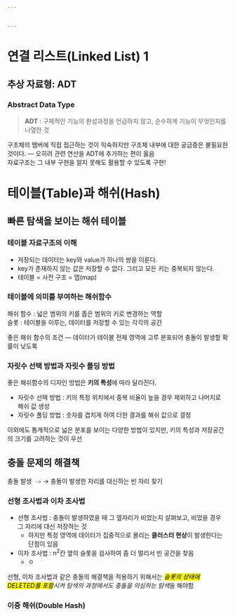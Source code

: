 ```yaml
---


---
```


<h1 id="연결-리스트linked-list-1">연결 리스트(Linked List) 1</h1>
<h2 id="추상-자료형-adt">추상 자료형: ADT</h2>
<h3 id="abstract-data-type">Abstract Data Type</h3>
<blockquote>
<p><strong>ADT</strong> : 구체적인 기능의 완성과정을 언급하지 않고, 순수하게 기능이 무엇인지를 나열한 것</p>
</blockquote>
<p>구조체의 멤버에 직접 접근하는 것이 익숙하지만 구조체 내부에 대한 궁금증은 불필요한 것이다. — 오히려 관련 연산을 ADT에 추가하는 편이 옳음<br>
자료구조는 그 내부 구현을 알지 못해도 활용할 수 있도록 구현!</p>
<h1 id="테이블table과-해쉬hash">테이블(Table)과 해쉬(Hash)</h1>
<h2 id="빠른-탐색을-보이는-해쉬-테이블">빠른 탐색을 보이는 해쉬 테이블</h2>
<h3 id="테이블-자료구조의-이해">테이블 자료구조의 이해</h3>
<ul>
<li>저장되는 데이터는 key와 value가 하나의 쌍을 이룬다.</li>
<li>key가 존재하지 않는 값은 저장할 수 없다. 그리고 모든 키는 중복되지 않는다.</li>
<li>테이블 = 사전 구조 = 맵(map)</li>
</ul>
<h3 id="테이블에-의미를-부여하는-해쉬함수">테이블에 의미를 부여하는 해쉬함수</h3>
<p>해쉬 함수 : 넓은 범위의 키를 좁은 범위의 키로 변경하는 역할<br>
슬롯 : 테이블을 이루는, 데이터를 저장할 수 있는 각각의 공간</p>
<p>좋은 해쉬 함수의 조건 — 데이터가 테이블 전체 영역에 고루 분포되어 충돌이 발생할 확률이 낮도록</p>
<h3 id="자릿수-선택-방법과-자릿수-폴딩-방법">자릿수 선택 방법과 자릿수 폴딩 방법</h3>
<p>좋은 해쉬함수의 디자인 방법은 <strong>키의 특성</strong>에 따라 달라진다.</p>
<ul>
<li>자릿수 선택 방법 : 키의 특정 위치에서 중복 비율이 높을 경우 제외하고 나머지로 해쉬 값 생성</li>
<li>자릿수 폴딩 방법 : 숫자를 겹치게 하여 더한 결과를 해쉬 값으로 결정</li>
</ul>
<p>이외에도 통계적으로 넓은 분포를 보이는 다양한 방법이 있지만, 키의 특성과 저장공간의 크기를 고려하는 것이 우선</p>
<h2 id="충돌-문제의-해결책">충돌 문제의 해결책</h2>
<p>충돌 발생 <span class="katex--inline"><span class="katex"><span class="katex-mathml"><math><semantics><mrow><mo>→</mo></mrow><annotation encoding="application/x-tex">\rightarrow</annotation></semantics></math></span><span class="katex-html" aria-hidden="true"><span class="base"><span class="strut" style="height: 0.36687em; vertical-align: 0em;"></span><span class="mrel">→</span></span></span></span></span> 충돌이 발생한 자리를 대신하는 빈 자리 찾기</p>
<h3 id="선형-조사법과-이차-조사법">선형 조사법과 이차 조사법</h3>
<ul>
<li>선형 조사법 : 충돌이 발생하였을 때 그 옆자리가 비었는지 살펴보고, 비었을 경우 그 자리에 대신 저장하는 것
<ul>
<li>하지만 특정 영역에 데이터가 집중적으로 몰리는 <strong>클러스터 현상</strong>이 발생한다는 단점이 있음</li>
</ul>
</li>
<li>이차 조사법 : n<sup>2</sup>칸 옆의 슬롯을 검사하여 좀 더 멀리서 빈 공간을 찾음
<ul>
<li>ㅇ</li>
</ul>
</li>
</ul>
<p>선형, 이차 조사법과 같은 충돌의 해결책을 적용하기 위해서는 <em><mark>슬롯의 상태에 DELETED를 포함</mark>시켜 탐색의 과정에서도 충돌을 의심하는 탐색</em>을 해야함</p>
<h3 id="이중-해쉬double-hash">이중 해쉬(Double Hash)</h3>


